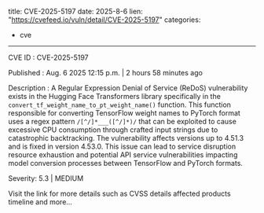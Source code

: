  
title: CVE-2025-5197
date: 2025-8-6
lien: "https://cvefeed.io/vuln/detail/CVE-2025-5197"
categories:
  - cve
---

CVE ID : CVE-2025-5197

Published :  Aug. 6
2025
12:15 p.m. | 2 hours
58 minutes ago

Description : A Regular Expression Denial of Service (ReDoS) vulnerability exists in the Hugging Face Transformers library
specifically in the `convert_tf_weight_name_to_pt_weight_name()` function. This function
responsible for converting TensorFlow weight names to PyTorch format
uses a regex pattern `/[^/]*___([^/]*)/` that can be exploited to cause excessive CPU consumption through crafted input strings due to catastrophic backtracking. The vulnerability affects versions up to 4.51.3 and is fixed in version 4.53.0. This issue can lead to service disruption
resource exhaustion
and potential API service vulnerabilities
impacting model conversion processes between TensorFlow and PyTorch formats.

Severity: 5.3 | MEDIUM

Visit the link for more details
such as CVSS details
affected products
timeline
and more...

